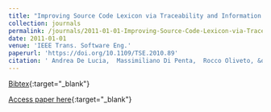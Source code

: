 ```yaml
---
title: "Improving Source Code Lexicon via Traceability and Information Retrieval"
collection: journals
permalink: /journals/2011-01-01-Improving-Source-Code-Lexicon-via-Traceability-and-Information-Retrieval
date: 2011-01-01
venue: 'IEEE Trans. Software Eng.'
paperurl: 'https://doi.org/10.1109/TSE.2010.89'
citation: ' Andrea De Lucia,  Massimiliano Di Penta,  Rocco Oliveto, &quot;Improving Source Code Lexicon via Traceability and Information Retrieval.&quot; IEEE Trans. Software Eng., 2011.'
---
```

[Bibtex](https://dblp.org/rec/bib/journals/tse/LuciaPO11){:target="_blank"}

[Access paper here](https://doi.org/10.1109/TSE.2010.89){:target="_blank"}
